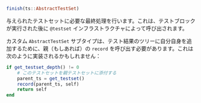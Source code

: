 ```julia
finish(ts::AbstractTestSet)
```

与えられたテストセットに必要な最終処理を行います。これは、テストブロックが実行された後に `@testset` インフラストラクチャによって呼び出されます。

カスタム `AbstractTestSet` サブタイプは、テスト結果のツリーに自分自身を追加するために、親（もしあれば）の `record` を呼び出す必要があります。これは次のように実装されるかもしれません：

```julia
if get_testset_depth() != 0
    # このテストセットを親テストセットに添付する
    parent_ts = get_testset()
    record(parent_ts, self)
    return self
end
```
